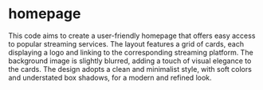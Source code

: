 # homepage

This code aims to create a user-friendly homepage that offers easy access to popular streaming services. The layout features a grid of cards, each displaying a logo and linking to the corresponding streaming platform.  The background image is slightly blurred, adding a touch of visual elegance to the cards. The design adopts a clean and minimalist style, with soft colors and understated box shadows, for a modern and refined look.
